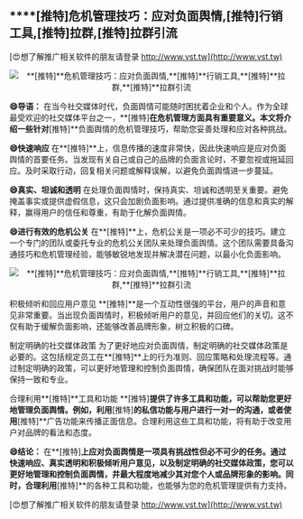 ## ****[推特]**危机管理技巧：应对负面舆情,**[推特]**行销工具,**[推特]**拉群,**[推特]**拉群引流**

[😍想了解推广相关软件的朋友请登录 http://www.vst.tw](http://www.vst.tw)

 <center><img src="https://vst.tw/MP4/tuiguang/png/0.png" alt="**[推特]**危机管理技巧：应对负面舆情,**[推特]**行销工具,**[推特]**拉群,**[推特]**拉群引流"></center>

**😄导语：**
在当今社交媒体时代，负面舆情可能随时困扰着企业和个人。作为全球最受欢迎的社交媒体平台之一，**[推特]**在危机管理方面具有重要意义。本文将介绍一些针对**[推特]**负面舆情的危机管理技巧，帮助您妥善处理和应对各种挑战。

**😄快速响应**
在**[推特]**上，信息传播的速度非常快，因此快速响应是应对负面舆情的首要任务。当发现有关自己或自己的品牌的负面言论时，不要忽视或拖延回应。及时采取行动，回复相关问题或解释误解，以避免负面舆情进一步蔓延。

**😄真实、坦诚和透明**
在处理负面舆情时，保持真实、坦诚和透明至关重要。避免掩盖事实或提供虚假信息，这只会加剧负面影响。通过提供准确的信息和真实的解释，赢得用户的信任和尊重，有助于化解负面舆情。

**😄进行有效的危机公关**
在**[推特]**上，危机公关是一项必不可少的技巧。建立一个专门的团队或委托专业的危机公关团队来处理负面舆情。这个团队需要具备沟通技巧和危机管理经验，能够敏锐地发现并解决潜在问题，以最小化负面影响。

 <center><img src="https://vst.tw/MP4/tuiguang/png/0.png" alt="**[推特]**危机管理技巧：应对负面舆情,**[推特]**行销工具,**[推特]**拉群,**[推特]**拉群引流"></center>

积极倾听和回应用户意见
**[推特]**是一个互动性很强的平台，用户的声音和意见非常重要。当出现负面舆情时，积极倾听用户的意见，并回应他们的关切。这不仅有助于缓解负面影响，还能够改善品牌形象，树立积极的口碑。

制定明确的社交媒体政策
为了更好地应对负面舆情，制定明确的社交媒体政策是必要的。这包括规定员工在**[推特]**上的行为准则、回应策略和处理流程等。通过制定明确的政策，可以更好地管理和控制负面舆情，确保团队在面对挑战时能够保持一致和专业。

合理利用**[推特]**工具和功能
**[推特]**提供了许多工具和功能，可以帮助您更好地管理负面舆情。例如，利用**[推特]**的私信功能与用户进行一对一的沟通，或者使用**[推特]**广告功能来传播正面信息。合理利用这些工具和功能，将有助于改变用户对品牌的看法和态度。

**😄结论：**
在**[推特]**上应对负面舆情是一项具有挑战性但必不可少的任务。通过快速响应、真实透明和积极倾听用户意见，以及制定明确的社交媒体政策，您可以更好地管理和控制负面舆情，并最大程度地减少其对您个人或品牌形象的影响。同时，合理利用**[推特]**的各种工具和功能，也能够为您的危机管理提供有力支持。

[😍想了解推广相关软件的朋友请登录 http://www.vst.tw](http://www.vst.tw)



